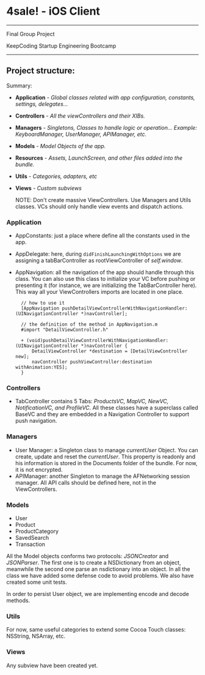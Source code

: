 # 4sale! - iOS Client
---
Final Group Project

KeepCoding Startup Engineering Bootcamp

---

## Project structure:

Summary:

- **Application** - *Global classes related with app configuration, constants, settings, delegates...*

- **Controllers** - *All the viewControllers and their XIBs.*

- **Managers** - *Singletons, Classes to handle logic or operation... Example: KeyboardManager, UserManager, APIManager, etc.*

- **Models** - *Model Objects of the app.*

- **Resources** - *Assets, LaunchScreen, and other files added into the bundle.*

- **Utils** - *Categories, adapters, etc*

- **Views** - *Custom subviews*

	NOTE: Don't create massive ViewControllers. Use Managers and Utils classes. VCs should only handle view events and dispatch actions.
	

### Application

- AppConstants: just a place where define all the constants used in the app.
- AppDelegate: here, during `didFinishLaunchingWithOptions` we are assigning a tabBarController as rootViewController of *self.window*.
- AppNavigation: all the navigation of the app should handle through this class. You can also use this class to initialize your VC before pushing or presenting it (for instance, we are initializing the TabBarController here). This way all your ViewControllers imports are located in one place.

		// how to use it
		[AppNavigation pushDetailViewControllerWithNavigationHandler:(UINavigationController *)navController];
	
		// the definition of the method in AppNavigation.m
		#import "DetailViewController.h"
		
		+ (void)pushDetailViewControllerWithNavigationHandler:(UINavigationController *)navController {
			DetailViewController *destination = [DetailViewController new];
			navController pushViewController:destination withAnimation:YES];
		}


### Controllers

- TabController contains 5 Tabs: *ProductsVC, MapVC, NewVC, NotificationVC, and ProfileVC*. All these classes have a superclass called BaseVC and they are embedded in a Navigation Controller to support push navigation.

### Managers

- User Manager: a Singleton class to manage *currentUser* Object. You can create, update and reset the *currentUser*. This property is readonly and his information is stored in the Documents folder of the bundle. For now, it is not encrypted.
- APIManager: another Singleton to manage the AFNetworking session manager. All API calls should be defined here, not in the ViewControllers.

### Models

- User
- Product
- ProductCategory
- SavedSearch
- Transaction

All the Model objects conforms two protocols: *JSONCreator* and *JSONParser*. The first one is to create a NSDictionary from an object, meanwhile the second one parse an nsdictionary into an object. In all the class we have added some defense code to avoid problems. We also have created some unit tests.

In order to persist User object, we are implementing encode and decode methods.

### Utils

For now, same useful categories to extend some Cocoa Touch classes: NSString, NSArray, etc.

### Views

Any subview have been created yet.



